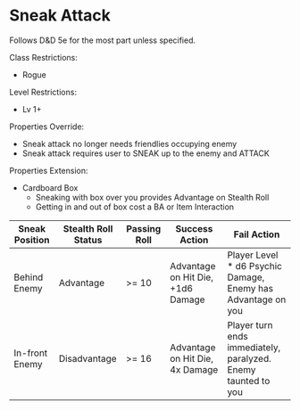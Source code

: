 # Sneak Attack

Follows D&D 5e for the most part unless specified.

Class Restrictions:
* Rogue

Level Restrictions:
* Lv 1+

Properties Override:
* Sneak attack no longer needs friendlies occupying enemy
* Sneak attack requires user to SNEAK up to the enemy and ATTACK

Properties Extension:
* Cardboard Box
  * Sneaking with box over you provides Advantage on Stealth Roll
  * Getting in and out of box cost a BA or Item Interaction

| Sneak Position | Stealth Roll Status | Passing Roll | Success Action | Fail Action |
|- |-|-|-|-|
|Behind Enemy | Advantage | >= 10 | Advantage on Hit Die, +1d6 Damage | Player Level * d6 Psychic Damage, Enemy has Advantage on you |
|In-front Enemy | Disadvantage | >= 16 | Advantage on Hit Die, 4x Damage | Player turn ends immediately, paralyzed. Enemy taunted to you |


